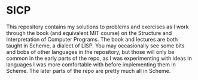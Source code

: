 # SICP

This repository contains my solutions to problems and exercises as I work through the book (and equivalent MIT course) on the Structure and Interpretation of Computer Programs. The book and lectures are both taught in Scheme, a dialect of LISP. You may occasionally see some bits and bobs of other languages in the repository, but those will only be common in the early parts of the repo, as I was experimenting with ideas in languages I was more comfortable with before implementing them in Scheme. The later parts of the repo are pretty much all in Scheme.